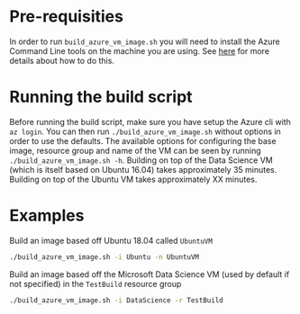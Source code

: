 # Pre-requisities
In order to run `build_azure_vm_image.sh` you will need to install the Azure Command Line tools on the machine you are using.
See [here](https://docs.microsoft.com/en-us/cli/azure/install-azure-cli) for more details about how to do this.

# Running the build script
Before running the build script, make sure you have setup the Azure cli with `az login`.
You can then run `./build_azure_vm_image.sh` without options in order to use the defaults.
The available options for configuring the base image, resource group and name of the VM can be seen by running `./build_azure_vm_image.sh -h`.
Building on top of the Data Science VM (which is itself based on Ubuntu 16.04) takes approximately 35 minutes.
Building on top of the Ubuntu VM takes approximately XX minutes.

# Examples
Build an image based off Ubuntu 18.04 called `UbuntuVM`

```bash
./build_azure_vm_image.sh -i Ubuntu -n UbuntuVM
```

Build an image based off the Microsoft Data Science VM (used by default if not specified) in the `TestBuild` resource group

```bash
./build_azure_vm_image.sh -i DataScience -r TestBuild
```